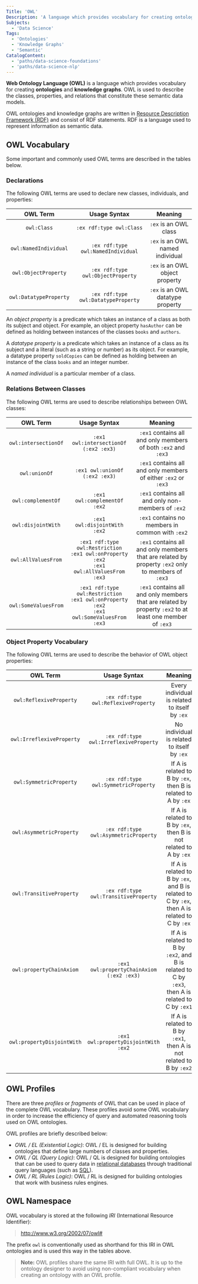 ```yaml
---
Title: 'OWL'
Description: 'A language which provides vocabulary for creating ontologies and knowledge graphs.'
Subjects:
  - 'Data Science'
Tags:
  - 'Ontologies'
  - 'Knowledge Graphs'
  - 'Semantic'
CatalogContent:
  - 'paths/data-science-foundations'
  - 'paths/data-science-nlp'
---
```


**Web Ontology Language (OWL)** is a language which provides vocabulary for creating **ontologies** and **knowledge graphs**. OWL is used to describe the classes, properties, and relations that constitute these semantic data models.

OWL ontologies and knowledge graphs are written in [Resource Description Framework (RDF)](https://www.codecademy.com/resources/docs/general/semantic-technologies/rdf) and consist of RDF statements. RDF is a language used to represent information as semantic data.

## OWL Vocabulary

Some important and commonly used OWL terms are described in the tables below.

### Declarations

The following OWL terms are used to declare new classes, individuals, and properties:

|        OWL Term        |            Usage Syntax             |              Meaning              |
| :--------------------: | :---------------------------------: | :-------------------------------: |
|      `owl:Class`       |      `:ex rdf:type owl:Class`       |       `:ex` is an OWL class       |
| `owl:NamedIndividual`  | `:ex rdf:type owl:NamedIndividual`  | `:ex` is an OWL named individual  |
|  `owl:ObjectProperty`  |  `:ex rdf:type owl:ObjectProperty`  |  `:ex` is an OWL object property  |
| `owl:DatatypeProperty` | `:ex rdf:type owl:DatatypeProperty` | `:ex` is an OWL datatype property |

An _object property_ is a predicate which takes an instance of a class as both its subject and object. For example, an object property `hasAuthor` can be defined as holding between instances of the classes `books` and `authors`.

A _datatype property_ is a predicate which takes an instance of a class as its subject and a literal (such as a string or number) as its object. For example, a datatype property `soldCopies` can be defined as holding between an instance of the class `books` and an integer number.

A _named individual_ is a particular member of a class.

### Relations Between Classes

The following OWL terms are used to describe relationships between OWL classes:

|       OWL Term       |                                          Usage Syntax                                           |                                                  Meaning                                                  |
| :------------------: | :---------------------------------------------------------------------------------------------: | :-------------------------------------------------------------------------------------------------------: |
| `owl:intersectionOf` |                              `:ex1 owl:intersectionOf (:ex2 :ex3)`                              |                      `:ex1` contains all and only members of both `:ex2` and `:ex3`                       |
|    `owl:unionOf`     |                                 `:ex1 owl:unionOf (:ex2 :ex3)`                                  |                      `:ex1` contains all and only members of either `:ex2` or `:ex3`                      |
|  `owl:complementOf`  |                                  `:ex1 owl:complementOf :ex2`                                   |                            `:ex1` contains all and only non-members of `:ex2`                             |
|  `owl:disjointWith`  |                                  `:ex1 owl:disjointWith :ex2`                                   |                             `:ex1` contains no members in common with `:ex2`                              |
| `owl:AllValuesFrom`  | `:ex1 rdf:type owl:Restriction`<br>`:ex1 owl:onProperty :ex2`<br>`:ex1 owl:AllValuesFrom :ex3`  |    `:ex1` contains all and only members that are related by property `:ex2` only to members of `:ex3`     |
| `owl:SomeValuesFrom` | `:ex1 rdf:type owl:Restriction`<br>`:ex1 owl:onProperty :ex2`<br>`:ex1 owl:SomeValuesFrom :ex3` | `:ex1` contains all and only members that are related by property `:ex2` to at least one member of `:ex3` |

### Object Property Vocabulary

The following OWL terms are used to describe the behavior of OWL object properties:

|          OWL Term          |               Usage Syntax                |                                              Meaning                                              |
| :------------------------: | :---------------------------------------: | :-----------------------------------------------------------------------------------------------: |
|  `owl:ReflexiveProperty`   |   `:ex rdf:type owl:ReflexiveProperty`    |                          Every individual is related to itself by `:ex`                           |
| `owl:IrreflexiveProperty`  |  `:ex rdf:type owl:IrreflexiveProperty`   |                            No individual is related to itself by `:ex`                            |
|  `owl:SymmetricProperty`   |   `:ex rdf:type owl:SymmetricProperty`    |                  If A is related to B by `:ex`, then B is related to A by `:ex`                   |
|  `owl:AsymmetricProperty`  |   `:ex rdf:type owl:AsymmetricProperty`   |                If A is related to B by `:ex`, then B is not related to A by `:ex`                 |
|  `owl:TransitiveProperty`  |   `:ex rdf:type owl:TransitiveProperty`   |  If A is related to B by `:ex`, and B is related to C by `:ex`, then A is related to C by `:ex`   |
|  `owl:propertyChainAxiom`  | `:ex1 owl:propertyChainAxiom (:ex2 :ex3)` | If A is related to B by `:ex2`, and B is related to C by `:ex3`, then A is related to C by `:ex1` |
| `owl:propertyDisjointWith` |   `:ex1 owl:propertyDisjointWith :ex2`    |               If A is related to B by `:ex1`, then A is not related to B by `:ex2`                |

## OWL Profiles

There are three _profiles_ or _fragments_ of OWL that can be used in place of the complete OWL vocabulary. These profiles avoid some OWL vocabulary in order to increase the efficiency of query and automated reasoning tools used on OWL ontologies.

OWL profiles are briefly described below:

- _OWL / EL (Existential Logic)_: OWL / EL is designed for building ontologies that define large numbers of classes and properties.
- _OWL / QL (Query Logic)_: OWL / QL is designed for building ontologies that can be used to query data in [relational databases](https://www.codecademy.com/resources/docs/general/database/relational-database) through traditional query languages (such as [SQL](https://www.codecademy.com/resources/docs/sql)).
- _OWL / RL (Rules Logic)_: OWL / RL is designed for building ontologies that work with business rules engines.

## OWL Namespace

OWL vocabulary is stored at the following _IRI_ (International Resource Identifier):

> http://www.w3.org/2002/07/owl#

The prefix `owl` is conventionally used as shorthand for this IRI in OWL ontologies and is used this way in the tables above.

> **Note:** OWL profiles share the same IRI with full OWL. It is up to the ontology designer to avoid using non-compliant vocabulary when creating an ontology with an OWL profile.
